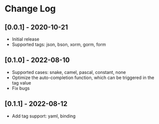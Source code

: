 # Change Log

## [0.0.1] - 2020-10-21
- Initial release
- Supported tags: json, bson, xorm, gorm, form

## [0.1.0] - 2022-08-10
- Supported cases: snake, camel, pascal, constant, none
- Optimize the auto-completion function, which can be triggered in the tag value
- Fix bugs

## [0.1.1] - 2022-08-12
- Add tag support: yaml, binding